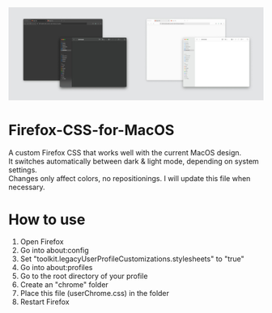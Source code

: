 ![Firefox-css-for-MacOS](https://raw.githubusercontent.com/viesual/Firefox-CSS-for-MacOS/main/Firefox-CSS-for-MacOS.jpg)

# Firefox-CSS-for-MacOS
A custom Firefox CSS that works well with the current MacOS design.  
It switches automatically between dark & light mode, depending on system settings.  
Changes only affect colors, no repositionings.
I will update this file when necessary.

# How to use
    
1. Open Firefox
2. Go into about:config
3. Set "toolkit.legacyUserProfileCustomizations.stylesheets" to "true"
4. Go into about:profiles
5. Go to the root directory of your profile
6. Create an "chrome" folder
7. Place this file (userChrome.css) in the folder
8. Restart Firefox
     

